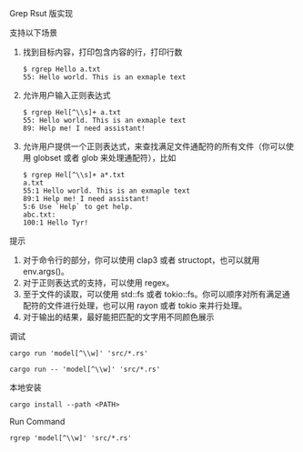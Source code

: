 Grep Rsut 版实现

支持以下场景

1. 找到目标内容，打印包含内容的行，打印行数

   ```shell
   $ rgrep Hello a.txt
   55: Hello world. This is an exmaple text
   ```

2. 允许用户输入正则表达式

   ```shell
   $ rgrep Hel[^\\s]+ a.txt
   55: Hello world. This is an exmaple text
   89: Help me! I need assistant!
   ```

3. 允许用户提供一个正则表达式，来查找满足文件通配符的所有文件（你可以使用 globset 或者 glob 来处理通配符），比如

   ```shell
   $ rgrep Hel[^\\s]+ a*.txt
   a.txt 
   55:1 Hello world. This is an exmaple text 
   89:1 Help me! I need assistant! 
   5:6 Use `Help` to get help.
   abc.txt: 
   100:1 Hello Tyr!
   ```



提示

1. 对于命令行的部分，你可以使用 clap3 或者 structopt，也可以就用 env.args()。
2. 对于正则表达式的支持，可以使用 regex。
3. 至于文件的读取，可以使用 std::fs 或者 tokio::fs。你可以顺序对所有满足通配符的文件进行处理，也可以用 rayon 或者 tokio 来并行处理。
4. 对于输出的结果，最好能把匹配的文字用不同颜色展示



调试

`cargo run 'model[^\\w]' 'src/*.rs'`

`cargo run -- 'model[^\\w]' 'src/*.rs'`



本地安装

`cargo install --path <PATH> `

Run Command 

`rgrep 'model[^\\w]' 'src/*.rs'`